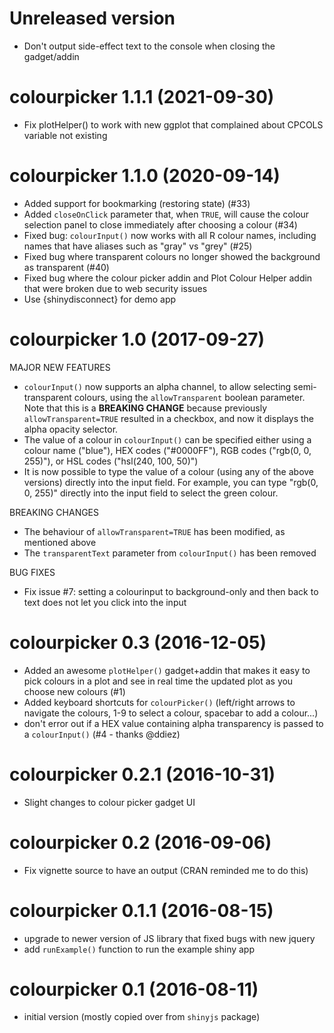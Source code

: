 # Unreleased version

- Don't output side-effect text to the console when closing the gadget/addin

# colourpicker 1.1.1 (2021-09-30)

- Fix plotHelper() to work with new ggplot that complained about CPCOLS variable not existing

# colourpicker 1.1.0 (2020-09-14)

- Added support for bookmarking (restoring state) (#33)
- Added `closeOnClick` parameter that, when `TRUE`, will cause the colour selection panel to close immediately after choosing a colour (#34)
- Fixed bug: `colourInput()` now works with all R colour names, including names that have aliases such as "gray" vs "grey" (#25)
- Fixed bug where transparent colours no longer showed the background as transparent (#40)
- Fixed bug where the colour picker addin and Plot Colour Helper addin that were broken due to web security issues
- Use {shinydisconnect} for demo app

# colourpicker 1.0 (2017-09-27)

MAJOR NEW FEATURES

- `colourInput()` now supports an alpha channel, to allow selecting semi-transparent colours, using the `allowTransparent` boolean parameter. Note that this is a **BREAKING CHANGE** because previously `allowTransparent=TRUE` resulted in a checkbox, and now it displays the alpha opacity selector.  
- The value of a colour in `colourInput()` can be specified either using a colour name ("blue"), HEX codes ("#0000FF"), RGB codes ("rgb(0, 0, 255)"), or HSL codes ("hsl(240, 100, 50)")
- It is now possible to type the value of a colour (using any of the above versions) directly into the input field. For example, you can type "rgb(0, 0, 255)" directly into the input field to select the green colour.

BREAKING CHANGES

- The behaviour of `allowTransparent=TRUE` has been modified, as mentioned above
- The `transparentText` parameter from `colourInput()` has been removed

BUG FIXES

- Fix issue #7: setting a colourinput to background-only and then back to text does not let you click into the input

# colourpicker 0.3 (2016-12-05)

- Added an awesome `plotHelper()` gadget+addin that makes it easy to pick colours in a plot and see in real time the updated plot as you choose new colours (#1)
- Added keyboard shortcuts for `colourPicker()` (left/right arrows to navigate the colours, 1-9 to select a colour, spacebar to add a colour...)
- don't error out if a HEX value containing alpha transparency is passed to a `colourInput()` (#4 - thanks @ddiez)

# colourpicker 0.2.1 (2016-10-31)

- Slight changes to colour picker gadget UI

# colourpicker 0.2 (2016-09-06)

- Fix vignette source to have an output (CRAN reminded me to do this) 

# colourpicker 0.1.1 (2016-08-15)

- upgrade to newer version of JS library that fixed bugs with new jquery
- add `runExample()` function to run the example shiny app


# colourpicker 0.1 (2016-08-11)

- initial version (mostly copied over from `shinyjs` package)
